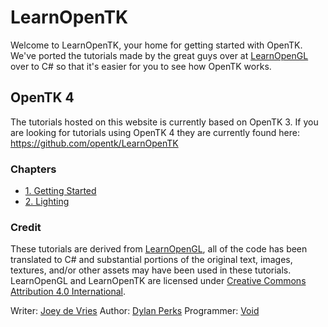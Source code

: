 # LearnOpenTK
Welcome to LearnOpenTK, your home for getting started with OpenTK. We've ported the tutorials made by the great guys over at [LearnOpenGL](https://learnopengl.com) over to C# so that it's easier for you to see how OpenTK works.

## OpenTK 4

The tutorials hosted on this website is currently based on OpenTK 3.
If you are looking for tutorials using OpenTK 4 they are currently found here: https://github.com/opentk/LearnOpenTK


### Chapters

- [1. Getting Started](chapter1)
- [2. Lighting](chapter2)


### Credit
These tutorials are derived from [LearnOpenGL](https://learnopengl.com), all of the code has been translated to C# and substantial portions of the original text, images, textures, and/or other assets may have been used in these tutorials. LearnOpenGL and LearnOpenTK are licensed under [Creative Commons Attribution 4.0 International](https://creativecommons.org/licenses/by/4.0/).

Writer: [Joey de Vries](https://joeydevries.com)
Author: [Dylan Perks](https://github.com/DylanFPS)
Programmer: [Void](https://github.com/devvoid)
